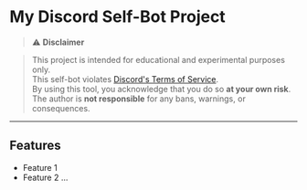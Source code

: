 # My Discord Self-Bot Project

> ⚠️ **Disclaimer**

> This project is intended for educational and experimental purposes only.  
> This self-bot violates [Discord's Terms of Service](https://discord.com/terms).  
> By using this tool, you acknowledge that you do so **at your own risk**.  
> The author is **not responsible** for any bans, warnings, or consequences.

---

## Features
- Feature 1
- Feature 2
...
